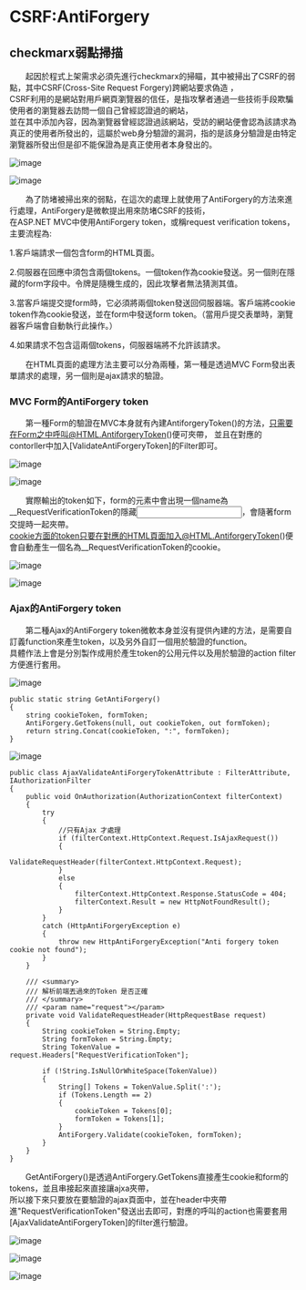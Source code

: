 # CSRF:AntiForgery

## checkmarx弱點掃描

　　起因於程式上架需求必須先進行checkmarx的掃瞄，其中被掃出了CSRF的弱點，其中CSRF(Cross-Site Request Forgery)跨網站要求偽造 ，<br>
CSRF利用的是網站對用戶網頁瀏覽器的信任，是指攻擊者通過一些技術手段欺騙使用者的瀏覽器去訪問一個自己曾經認證過的網站，<br>
並在其中添加內容，因為瀏覽器曾經認證過該網站，受訪的網站便會認為該請求為真正的使用者所發出的，這屬於web身分驗證的漏洞，指的是該身分驗證是由特定瀏覽器所發出但是卻不能保證為是真正使用者本身發出的。<br>

![image](https://github.com/waitingSu/CSRF-AntiForgery/assets/67044426/4d33530f-3c0f-4839-8507-782bd5118e05)

![image](https://github.com/waitingSu/CSRF-AntiForgery/assets/67044426/1dd8f063-4ac4-4f03-865d-ec0892c6be5a)


　　為了防堵被掃出來的弱點，在這次的處理上就使用了AntiForgery的方法來進行處理，AntiForgery是微軟提出用來防堵CSRF的技術，<br>
在ASP.NET MVC中使用AntiForgery token，或稱request verification tokens，主要流程為:<br>

1.客戶端請求一個包含form的HTML頁面。<br>

2.伺服器在回應中須包含兩個tokens。一個token作為cookie發送。另一個則在隱藏的form字段中。令牌是隨機生成的，因此攻擊者無法猜測其值。<br>

3.當客戶端提交提form時，它必須將兩個token發送回伺服器端。客戶端將cookie token作為cookie發送，並在form中發送form token。（當用戶提交表單時，瀏覽器客戶端會自動執行此操作。）<br>

4.如果請求不包含這兩個tokens，伺服器端將不允許該請求。<br>

　　在HTML頁面的處理方法主要可以分為兩種，第一種是透過MVC Form發出表單請求的處理，另一個則是ajax請求的驗證。

### MVC Form的AntiForgery token

　　第一種Form的驗證在MVC本身就有內建AntiforgeryToken()的方法，只需要在Form之中呼叫@HTML.AntiforgeryToken()便可夾帶，
並且在對應的contorller中加入[ValidateAntiForgeryToken]的Filter即可。

![image](https://github.com/waitingSu/CSRF-AntiForgery/assets/67044426/e26df9ba-eff2-4085-bfca-65d2c804c558)

![image](https://github.com/waitingSu/CSRF-AntiForgery/assets/67044426/938575a3-f70e-4fc1-a6f8-f6c8b0e23e64)

　　實際輸出的token如下，form的元素中會出現一個name為__RequestVerificationToken的隱藏<input>，會隨著form交提時一起夾帶。<br>
	cookie方面的token只要在對應的HTML頁面加入@HTML.AntiforgeryToken()便會自動產生一個名為__RequestVerificationToken的cookie。<br>
	
![image](https://github.com/waitingSu/CSRF-AntiForgery/assets/67044426/fe485cc5-0744-4214-849a-117b5e5a11cb)

 ![image](https://github.com/waitingSu/CSRF-AntiForgery/assets/67044426/949e5028-5c0e-459b-b8e3-572311a105b2)


 ### Ajax的AntiForgery token

 　　第二種Ajax的AntiForgery token微軟本身並沒有提供內建的方法，是需要自訂義function來產生token，以及另外自訂一個用於驗證的function。<br>
具體作法上會是分別製作成用於產生token的公用元件以及用於驗證的action filter方便進行套用。

![image](https://github.com/waitingSu/CSRF-AntiForgery/assets/67044426/333c4c01-dd10-4f79-8b97-b7869b7a94ee)

```markedown
public static string GetAntiForgery()
{
	string cookieToken, formToken;
	AntiForgery.GetTokens(null, out cookieToken, out formToken);
	return string.Concat(cookieToken, ":", formToken);
}
```
![image](https://github.com/waitingSu/CSRF-AntiForgery/assets/67044426/e4d9f740-cce3-4d7f-8216-eefea02ea622)

```markdwon
public class AjaxValidateAntiForgeryTokenAttribute : FilterAttribute, IAuthorizationFilter
{
	public void OnAuthorization(AuthorizationContext filterContext)
	{
		try
		{
			//只有Ajax 才處理
			if (filterContext.HttpContext.Request.IsAjaxRequest())
			{
				ValidateRequestHeader(filterContext.HttpContext.Request);
			}
			else
			{
				filterContext.HttpContext.Response.StatusCode = 404;
				filterContext.Result = new HttpNotFoundResult();
			}
		}
		catch (HttpAntiForgeryException e)
		{
			throw new HttpAntiForgeryException("Anti forgery token cookie not found");
		}
	}
	
	/// <summary>
	/// 解析前端丟過來的Token 是否正確
	/// </summary>
	/// <param name="request"></param>
	private void ValidateRequestHeader(HttpRequestBase request)
	{
		String cookieToken = String.Empty;
		String formToken = String.Empty;
		String TokenValue = request.Headers["RequestVerificationToken"];
	
		if (!String.IsNullOrWhiteSpace(TokenValue))
		{
			String[] Tokens = TokenValue.Split(':');
			if (Tokens.Length == 2)
			{
				cookieToken = Tokens[0];
				formToken = Tokens[1];
			}
			AntiForgery.Validate(cookieToken, formToken);
		}
	}
}
```
　　GetAntiForgery()是透過AntiForgery.GetTokens直接產生cookie和form的tokens，並且串接起來直接讓ajxa夾帶，<br>
所以接下來只要放在要驗證的ajax頁面中，並在header中夾帶進"RequestVerificationToken"發送出去即可，對應的呼叫的action也需要套用[AjaxValidateAntiForgeryToken]的filter進行驗證。

![image](https://github.com/waitingSu/CSRF-AntiForgery/assets/67044426/e4056f53-0d6c-4572-a3c1-73b253c08ad0)

![image](https://github.com/waitingSu/CSRF-AntiForgery/assets/67044426/9442e9c7-66f5-43bd-8b93-bef81807a0fd)

![image](https://github.com/waitingSu/CSRF-AntiForgery/assets/67044426/861c7e09-537d-47ae-80dd-3ab326789638)



 















